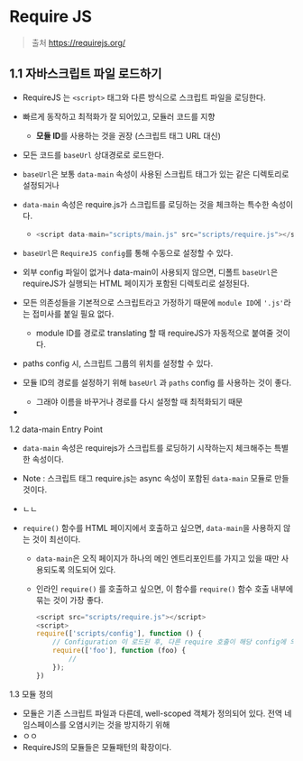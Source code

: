 # Require JS

>  출처 https://requirejs.org/



## 1.1 자바스크립트 파일 로드하기

- RequireJS 는 `<script>` 태그와 다른 방식으로 스크립트 파일을 로딩한다.

- 빠르게 동작하고 최적화가 잘 되어있고, 모듈러 코드를 지향

  - **모듈 ID**를 사용하는 것을 권장 (스크립트 태그 URL 대신)

- 모든 코드를 `baseUrl` 상대경로로 로드한다.

- `baseUrl`은 보통 `data-main` 속성이 사용된 스크립트 태그가 있는 같은 디렉토리로 설정되거나 

- `data-main` 속성은 require.js가 스크립트를 로딩하는 것을 체크하는 특수한 속성이다.

  - ```js
    <script data-main="scripts/main.js" src="scripts/require.js"></script>
    ```

- `baseUrl`은 `RequireJS config`를 통해 수동으로 설정할 수 있다.

- 외부 config 파일이 없거나 data-main이 사용되지 않으면, 디폴트 `baseUrl`은 requireJS가 실행되는 HTML 페이지가 포함된 디렉토리로 설정된다.

- 모든 의존성들을 기본적으로 스크립트라고 가정하기 때문에 `module ID`에 `'.js'`라는 접미사를 붙일 필요 없다.

  - module ID를 경로로 translating 할 때 requireJS가 자동적으로 붙여줄 것이다.

- paths config 시, 스크립트 그룹의 위치를 설정할 수 있다.




- 모듈 ID의 경로를 설정하기 위해 `baseUrl` 과 `paths` config 를 사용하는 것이 좋다.
  - 그래야 이름을 바꾸거나 경로를 다시 설정할 때 최적화되기 때문
- 



1.2 data-main Entry Point

- `data-main` 속성은 requirejs가 스크립트를 로딩하기 시작하는지 체크해주는 특별한 속성이다.

- Note : 스크립트 태그 require.js는 async 속성이 포함된  `data-main` 모듈로 만들 것이다.

- ㄴㄴ

- `require()` 함수를 HTML 페이지에서 호출하고 싶으면, `data-main`을 사용하지 않는 것이 최선이다.

  - `data-main`은 오직 페이지가 하나의 메인 엔트리포인트를 가지고 있을 때만 사용되도록 의도되어 있다.

  - 인라인 `require()` 를 호출하고 싶으면, 이 함수를 `require()` 함수 호출 내부에 묶는 것이 가장 좋다.

    ```js
    <script src="scripts/require.js"></script>
    <script>
    require(['scripts/config'], function () {
        // Configuration 이 로드된 후, 다른 require 호출이 해당 config에 의존하여 호출하게 된다.
        require(['foo'], function (foo) {
            //
        });
    })
    ```



1.3 모듈 정의

- 모듈은 기존 스크립트 파일과 다른데, well-scoped 객체가 정의되어 있다. 전역 네임스페이스를 오염시키는 것을 방지하기 위해
- ㅇㅇ
- RequireJS의 모듈들은 모듈패턴의 확장이다.

















